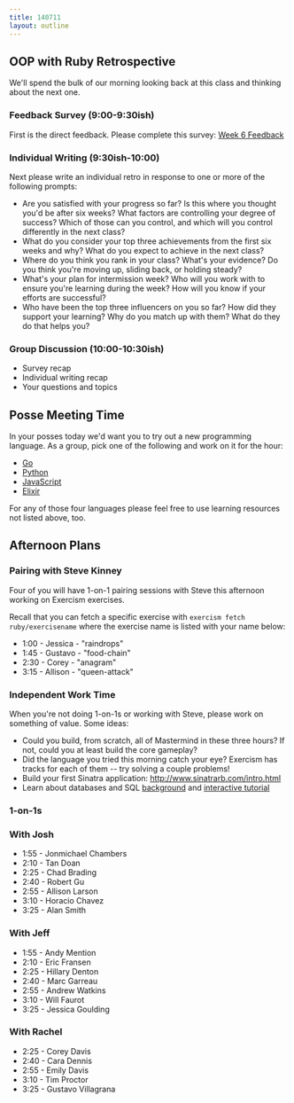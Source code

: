 ```yaml
---
title: 140711
layout: outline
---
```


## OOP with Ruby Retrospective

We'll spend the bulk of our morning looking back at this class and thinking
about the next one.

### Feedback Survey (9:00-9:30ish)

First is the direct feedback. Please complete this survey: [Week 6 Feedback](https://docs.google.com/forms/d/18oIfj-PAlF9czeaYAA5Ap9obHfo6yEzEdODflVY4CS0/viewform?usp=send_form)

### Individual Writing (9:30ish-10:00)

Next please write an individual retro in response to one or more of the following
prompts:

* Are you satisfied with your progress so far? Is this where you thought you'd
be after six weeks? What factors are controlling your degree of success? Which
of those can you control, and which will you control differently in the next
class?
* What do you consider your top three achievements from the first six weeks and
why? What do you expect to achieve in the next class?
* Where do you think you rank in your class? What's your evidence? Do you think
you're moving up, sliding back, or holding steady?
* What's your plan for intermission week? Who will you work with to ensure
you're learning during the week? How will you know if your efforts are
successful?
* Who have been the top three influencers on you so far? How did they support
your learning? Why do you match up with them? What do they do that helps you?

### Group Discussion (10:00-10:30ish)

* Survey recap
* Individual writing recap
* Your questions and topics

## Posse Meeting Time

In your posses today we'd want you to try out a new programming language. As
a group, pick one of the following and work on it for the hour:

* [Go](http://www.golang-book.com/1/index.htm)
* [Python](https://docs.python.org/2/tutorial/)
* [JavaScript](http://www.codecademy.com/en/tracks/javascript)
* [Elixir](http://elixir-lang.org/getting_started/1.html)

For any of those four languages please feel free to use learning resources
not listed above, too.

## Afternoon Plans

### Pairing with Steve Kinney

Four of you will have 1-on-1 pairing sessions with Steve this afternoon working
on Exercism exercises.

Recall that you can fetch a specific exercise with `exercism fetch ruby/exercisename`
where the exercise name is listed with your name below:

* 1:00 - Jessica - "raindrops"
* 1:45 - Gustavo - "food-chain"
* 2:30 - Corey - "anagram"
* 3:15 - Allison - "queen-attack"

### Independent Work Time

When you're not doing 1-on-1s or working with Steve, please work on something of
value. Some ideas:

* Could you build, from scratch, all of Mastermind in these three hours? If not,
could you at least build the core gameplay?
* Did the language you tried this morning catch your eye? Exercism has tracks for
each of them -- try solving a couple problems!
* Build your first Sinatra application: http://www.sinatrarb.com/intro.html
* Learn about databases and SQL [background](http://databases.about.com/od/sql/a/sql.htm) and [interactive tutorial](http://sqlzoo.net/wiki/Main_Page)

### 1-on-1s

### With Josh

* 1:55 - Jonmichael Chambers
* 2:10 - Tan Doan
* 2:25 - Chad Brading
* 2:40 - Robert Gu
* 2:55 - Allison Larson
* 3:10 - Horacio Chavez
* 3:25 - Alan Smith

### With Jeff

* 1:55 - Andy Mention
* 2:10 - Eric Fransen
* 2:25 - Hillary Denton
* 2:40 - Marc Garreau
* 2:55 - Andrew Watkins
* 3:10 - Will Faurot
* 3:25 - Jessica Goulding

### With Rachel

* 2:25 - Corey Davis
* 2:40 - Cara Dennis
* 2:55 - Emily Davis
* 3:10 - Tim Proctor
* 3:25 - Gustavo Villagrana
